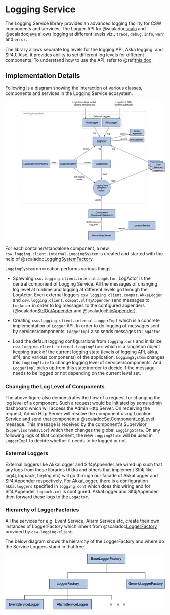 # Logging Service

The Logging Service library provides an advanced logging facility for CSW components and services.
The Logger API for @scaladoc[scala](csw/logging/api/scaladsl/Logger) and @scaladoc[java](csw/logging/api/javadsl/ILogger) allows logging
at different levels viz., `trace`, `debug`, `info`, `warn` and `error`.

The library allows separate log levels for the logging API, Akka logging, and Slf4J.
Also, it provides ability to set different log levels for different components.
To understand how to use the API, refer to @ref:[this doc](../../services/logging.md).  

## Implementation Details

Following is a diagram showing the interaction of various classes, components and services in the Logging Service ecosystem.

![Interaction diagram of classes](class-interaction.png)

For each container/standalone component, a new `csw.logging.client.internal.LoggingSystem` is created and started with the help of 
@scaladoc[LoggingSystemFactory](csw/logging/client/scaladsl/LoggingSystemFactory$).

`LoggingSystem` on creation performs various things:

* Spawning `csw.logging.client.internal.LogActor`. LogActor is the central component of Logging Service.
All the messages of changing log level at runtime and logging at different levels go through the LogActor.
Even external loggers `csw.logging.client.compat.AkkaLogger` and `csw.logging.client.compat.Slf4jAppender` 
send messages to `LogActor` in order to log messages to the 
configured appenders (@scaladoc[StdOutAppender](csw/logging/client/appenders/StdOutAppender) and
@scaladoc[FileAppender](csw/logging/client/appenders/FileAppender)).

* Creating `csw.logging.client.internal.LoggerImpl` which is a concrete implementation of `Logger` API. In order to 
do logging of messages sent by services/components, `LoggerImpl` also sends messages to `LogActor`.

* Load the default logging configurations from `logging.conf` and initialize `csw.logging.client.internal.LoggingState` which is 
a singleton object keeping track of the current logging state (levels of logging API, akka, slf4j and various components) 
of the application. `LoggingSystem` changes this `LoggingState` to change 
logging level of services/components. And `LoggerImpl` picks up from this state inorder to decide if the message needs 
to be logged or not depending on the current level set.

### Changing the Log Level of Components
The above figure also demonstrates the flow of a request for changing the log level of a component. 
Such a request would be initiated by some admin dashboard which will access the Admin Http Server.
On receiving the request, Admin Http Server will resolve the component using Location Service 
and send that component a @scaladoc[SetComponentLogLevel](csw/command/client/messages/SetComponentLogLevel) message.
This message is received by the component's Supervisor (`SupervisorBehavior`) which then changes the global `LoggingState`.
On any following logs of that component, the new `LoggingState` will be used in `LoggerImpl` 
to decide whether it needs to be logged or not.

### External Loggers 
External loggers like AkkaLogger and Slf4jAppender are wired up such that any logs from those libraries
(Akka and others that implement Slf4j like log4j, logback, tinylog etc) will go through our facade of AkkaLogger
and Slf4jAppender respectively. For AkkaLogger, there is a configuration `akka.loggers` specified in `logging.conf` which does
this wiring and for Slf4jAppender `logback.xml` is configured. AkkaLogger and Slf4jAppender then forward these logs to the `LogActor`.

### Hierarchy of LoggerFactories 

All the services for e.g. Event Service, Alarm Service etc, create their own instances of LoggerFactory 
which inherit from @scaladoc[LoggerFactory](csw/logging/client/scaladsl/LoggerFactory) provided by `csw-logging-client`.

The below diagram shows the hierarchy of the LoggerFactory and where do the Service Loggers stand in that tree.

![Hierarchy of Logger Factories](logger-factory-hierarchy.png)
